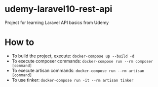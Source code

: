 # udemy-laravel10-rest-api
Project for learning Laravel API basics from Udemy 

# How to
- To build the project, execute:
```docker-compose up --build -d```
- To execute composer commands:
```docker-compose run --rm composer [command]```
- To execute artisan commands:
```docker-compose run --rm artisan [command]```
- To use tinker:
```docker-compose run -it --rm artisan tinker```

